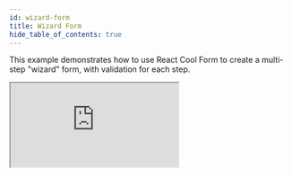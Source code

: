 ```yaml
---
id: wizard-form
title: Wizard Form
hide_table_of_contents: true
---
```


This example demonstrates how to use React Cool Form to create a multi-step "wizard" form, with validation for each step.

<iframe src="https://codesandbox.io/embed/rcf-wizard-form-cd3qc?fontsize=14&hidenavigation=1&theme=dark"
  style={{ width: "100%", height: "500px", border: "0", borderRadius: "4px",  overflow: "hidden" }}
  title="RCF - Wizard Form"
  allow="accelerometer; ambient-light-sensor; camera; encrypted-media; geolocation; gyroscope; hid; microphone; midi; payment; usb; vr; xr-spatial-tracking"
  sandbox="allow-forms allow-modals allow-popups allow-presentation allow-same-origin allow-scripts"
></iframe>
